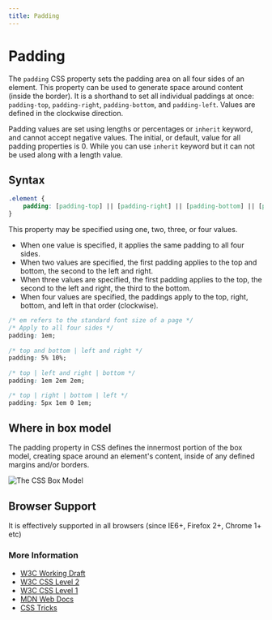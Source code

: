 ```yaml
---
title: Padding
---
```

# Padding

The `padding` CSS property sets the padding area on all four sides of an element. This property can be used to generate space around content (inside the border). It is a shorthand to set all individual paddings at once: `padding-top`, `padding-right`, `padding-bottom`, and `padding-left`. Values are defined in the clockwise direction.

Padding values are set using lengths or percentages or `inherit` keyword, and cannot accept negative values. The initial, or default, value for all padding properties is 0. While you can use `inherit` keyword but it can not be used along with a length value.

## Syntax
```css
.element {
    padding: [padding-top] || [padding-right] || [padding-bottom] || [padding-left];
}
```

This property may be specified using one, two, three, or four values.
- When one value is specified, it applies the same padding to all four sides.
- When two values are specified, the first padding applies to the top and bottom, the second to the left and right.
- When three values are specified, the first padding applies to the top, the second to the left and right, the third to the bottom.
- When four values are specified, the paddings apply to the top, right, bottom, and left in that order (clockwise).

```css
/* em refers to the standard font size of a page */
/* Apply to all four sides */
padding: 1em;
  
/* top and bottom | left and right */
padding: 5% 10%;
  
/* top | left and right | bottom */
padding: 1em 2em 2em;

/* top | right | bottom | left */
padding: 5px 1em 0 1em;
```

## Where in box model
The padding property in CSS defines the innermost portion of the box model, creating space around an element's content, inside of any defined margins and/or borders.

![The CSS Box Model](https://www.w3.org/TR/css3-box/box.png)


## Browser Support
It is effectively supported in all browsers (since IE6+, Firefox 2+, Chrome 1+ etc)

### More Information
- <a href='https://www.w3.org/TR/css3-box/#the-padding' target='_blank' rel='nofollow'>W3C Working Draft</a>
- <a href='https://www.w3.org/TR/CSS2/box.html#propdef-padding' target='_blank' rel='nofollow'>W3C CSS Level 2</a>
- <a href='https://www.w3.org/TR/CSS1/#padding' target='_blank' rel='nofollow'>W3C CSS Level 1</a>
- <a href='https://developer.mozilla.org/en-US/docs/Web/CSS/padding' target='_blank' rel='nofollow'>MDN Web Docs</a>
- <a href='https://css-tricks.com/almanac/properties/p/padding/' target='_blank' rel='nofollow'>CSS Tricks</a>
